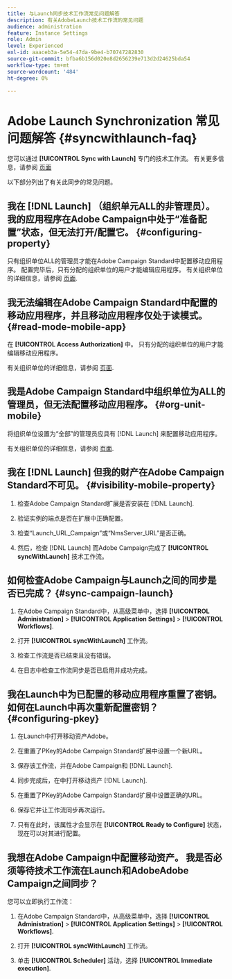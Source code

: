 ```yaml
---
title: 与Launch同步技术工作流常见问题解答
description: 有关AdobeLaunch技术工作流的常见问题
audience: administration
feature: Instance Settings
role: Admin
level: Experienced
exl-id: aaaceb3a-5e54-47da-9be4-b70747282830
source-git-commit: bfba6b156d020e8d2656239e713d2d24625bda54
workflow-type: tm+mt
source-wordcount: '484'
ht-degree: 0%

---
```


# Adobe Launch Synchronization 常见问题解答 {#syncwithlaunch-faq}

您可以通过 **[!UICONTROL Sync with Launch]** 专门的技术工作流。 有关更多信息，请参阅 [页面](../../administration/using/technical-workflows.md)

以下部分列出了有关此同步的常见问题。

## 我在 [!DNL Launch] （组织单元ALL的非管理员）。 我的应用程序在Adobe Campaign中处于“准备配置”状态，但无法打开/配置它。 {#configuring-property}

只有组织单位ALL的管理员才能在Adobe Campaign Standard中配置移动应用程序。 配置完毕后，只有分配的组织单位的用户才能编辑应用程序。 有关组织单位的详细信息，请参阅 [页面](../../administration/using/organizational-units.md).

## 我无法编辑在Adobe Campaign Standard中配置的移动应用程序，并且移动应用程序仅处于读模式。 {#read-mode-mobile-app}

在 **[!UICONTROL Access Authorization]** 中。 只有分配的组织单位的用户才能编辑移动应用程序。

有关组织单位的详细信息，请参阅 [页面](../../administration/using/organizational-units.md).

## 我是Adobe Campaign Standard中组织单位为ALL的管理员，但无法配置移动应用程序。 {#org-unit-mobile}

将组织单位设置为“全部”的管理员应具有 [!DNL Launch] 来配置移动应用程序。

有关组织单位的详细信息，请参阅 [页面](../../administration/using/organizational-units.md).

## 我在 [!DNL Launch] 但我的财产在Adobe Campaign Standard不可见。 {#visibility-mobile-property}

1. 检查Adobe Campaign Standard扩展是否安装在 [!DNL Launch].

1. 验证实例的端点是否在扩展中正确配置。

1. 检查“Launch_URL_Campaign”或“NmsServer_URL”是否正确。

1. 然后，检查 [!DNL Launch] 而Adobe Campaign完成了 **[!UICONTROL syncWithLaunch]** 技术工作流。

## 如何检查Adobe Campaign与Launch之间的同步是否已完成？ {#sync-campaign-launch}

1. 在Adobe Campaign Standard中，从高级菜单中，选择 **[!UICONTROL Administration]** > **[!UICONTROL Application Settings]** > **[!UICONTROL Workflows]**.

1. 打开 **[!UICONTROL syncWithLaunch]** 工作流。

1. 检查工作流是否已结束且没有错误。

1. 在日志中检查工作流同步是否已启用并成功完成。

## 我在Launch中为已配置的移动应用程序重置了密钥。 如何在Launch中再次重新配置密钥？ {#configuring-pkey}

1. 在Launch中打开移动资产Adobe。

1. 在重置了PKey的Adobe Campaign Standard扩展中设置一个新URL。

1. 保存该工作流，并在Adobe Campaign和 [!DNL Launch].

1. 同步完成后，在中打开移动资产 [!DNL Launch].

1. 在重置了PKey的Adobe Campaign Standard扩展中设置正确的URL。

1. 保存它并让工作流同步再次运行。

1. 只有在此时，该属性才会显示在 **[!UICONTROL Ready to Configure]** 状态，现在可以对其进行配置。

## 我想在Adobe Campaign中配置移动资产。 我是否必须等待技术工作流在Launch和AdobeAdobe Campaign之间同步？

您可以立即执行工作流：

1. 在Adobe Campaign Standard中，从高级菜单中，选择 **[!UICONTROL Administration]** > **[!UICONTROL Application Settings]** > **[!UICONTROL Workflows]**.

1. 打开 **[!UICONTROL syncWithLaunch]** 工作流。

1. 单击 **[!UICONTROL Scheduler]** 活动，选择 **[!UICONTROL Immediate execution]**.
